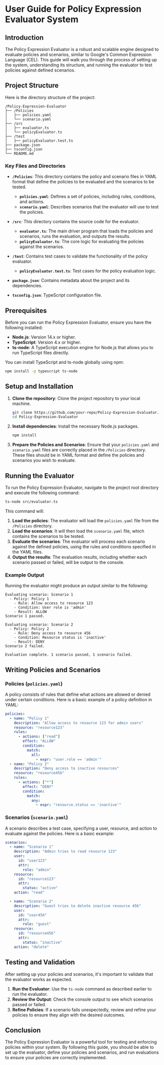 # User Guide for Policy Expression Evaluator System

## Introduction

The Policy Expression Evaluator is a robust and scalable engine designed to evaluate policies and scenarios, similar to Google's Common Expression Language (CEL). This guide will walk you through the process of setting up the system, understanding its structure, and running the evaluator to test policies against defined scenarios.

## Project Structure

Here is the directory structure of the project:

```
/Policy-Expression-Evaluator
├── /Policies
│   ├── policies.yaml
│   └── scenario.yaml
├── /src
│   ├── evaluator.ts
│   └── policyEvaluator.ts
├── /test
│   ├── policyEvaluator.test.ts
├── package.json
├── tsconfig.json
└── README.md
```

### Key Files and Directories

- **`/Policies`**: This directory contains the policy and scenario files in YAML format that define the policies to be evaluated and the scenarios to be tested.
  - **`policies.yaml`**: Defines a set of policies, including rules, conditions, and actions.
  - **`scenario.yaml`**: Describes scenarios that the evaluator will use to test the policies.

- **`/src`**: This directory contains the source code for the evaluator.
  - **`evaluator.ts`**: The main driver program that loads the policies and scenarios, runs the evaluation, and outputs the results.
  - **`policyEvaluator.ts`**: The core logic for evaluating the policies against the scenarios.

- **`/test`**: Contains test cases to validate the functionality of the policy evaluator.
  - **`policyEvaluator.test.ts`**: Test cases for the policy evaluation logic.

- **`package.json`**: Contains metadata about the project and its dependencies.

- **`tsconfig.json`**: TypeScript configuration file.

## Prerequisites

Before you can run the Policy Expression Evaluator, ensure you have the following installed:

- **Node.js**: Version 14.x or higher.
- **TypeScript**: Version 4.x or higher.
- **ts-node**: A TypeScript execution engine for Node.js that allows you to run TypeScript files directly.

You can install TypeScript and ts-node globally using npm:

```bash
npm install -g typescript ts-node
```

## Setup and Installation

1. **Clone the repository**:
   Clone the project repository to your local machine.

   ```bash
   git clone https://github.com/your-repo/Policy-Expression-Evaluator.git
   cd Policy-Expression-Evaluator
   ```

2. **Install dependencies**:
   Install the necessary Node.js packages.

   ```bash
   npm install
   ```

3. **Prepare the Policies and Scenarios**:
   Ensure that your `policies.yaml` and `scenario.yaml` files are correctly placed in the `/Policies` directory. These files should be in YAML format and define the policies and scenarios you wish to evaluate.

## Running the Evaluator

To run the Policy Expression Evaluator, navigate to the project root directory and execute the following command:

```bash
ts-node src/evaluator.ts
```

This command will:

1. **Load the policies**: The evaluator will load the `policies.yaml` file from the `/Policies` directory.
2. **Load the scenarios**: It will then load the `scenario.yaml` file, which contains the scenarios to be tested.
3. **Evaluate the scenarios**: The evaluator will process each scenario against the defined policies, using the rules and conditions specified in the YAML files.
4. **Output the results**: The evaluation results, including whether each scenario passed or failed, will be output to the console.

### Example Output

Running the evaluator might produce an output similar to the following:

```
Evaluating scenario: Scenario 1
  - Policy: Policy 1
    - Rule: Allow access to resource 123
    - Condition: User role is 'admin'
    - Result: ALLOW
Scenario 1 passed.

Evaluating scenario: Scenario 2
  - Policy: Policy 2
    - Rule: Deny access to resource 456
    - Condition: Resource status is 'inactive'
    - Result: DENY
Scenario 2 failed.

Evaluation complete. 1 scenario passed, 1 scenario failed.
```

## Writing Policies and Scenarios

### Policies (`policies.yaml`)

A policy consists of rules that define what actions are allowed or denied under certain conditions. Here is a basic example of a policy definition in YAML:

```yaml
policies:
  - name: "Policy 1"
    description: "Allow access to resource 123 for admin users"
    resource: "resource123"
    rules:
      - actions: ["read"]
        effect: "ALLOW"
        condition:
          match:
            all:
              - expr: "user.role == 'admin'"
  - name: "Policy 2"
    description: "Deny access to inactive resources"
    resource: "resource456"
    rules:
      - actions: ["*"]
        effect: "DENY"
        condition:
          match:
            any:
              - expr: "resource.status == 'inactive'"
```

### Scenarios (`scenario.yaml`)

A scenario describes a test case, specifying a user, resource, and action to evaluate against the policies. Here is a basic example:

```yaml
scenarios:
  - name: "Scenario 1"
    description: "Admin tries to read resource 123"
    user:
      id: "user123"
      attr:
        role: "admin"
    resource:
      id: "resource123"
      attr:
        status: "active"
    action: "read"

  - name: "Scenario 2"
    description: "Guest tries to delete inactive resource 456"
    user:
      id: "user456"
      attr:
        role: "guest"
    resource:
      id: "resource456"
      attr:
        status: "inactive"
    action: "delete"
```

## Testing and Validation

After setting up your policies and scenarios, it's important to validate that the evaluator works as expected.

1. **Run the Evaluator**: Use the `ts-node` command as described earlier to run the evaluator.
2. **Review the Output**: Check the console output to see which scenarios passed or failed.
3. **Refine Policies**: If a scenario fails unexpectedly, review and refine your policies to ensure they align with the desired outcomes.

## Conclusion

The Policy Expression Evaluator is a powerful tool for testing and enforcing policies within your system. By following this guide, you should be able to set up the evaluator, define your policies and scenarios, and run evaluations to ensure your policies are correctly implemented.
